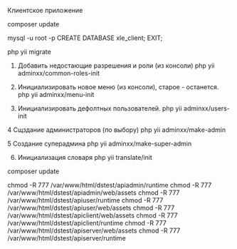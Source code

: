 Клиентское приложение

composer update

mysql -u root -p
CREATE DATABASE xle_client;
EXIT;

php yii migrate

1. Добавить недостающие разрешения и роли (из консоли)
   php yii adminxx/common-roles-init

2. Инициализировать новое меню (из консоли), старое - останется.
   php yii adminxx/menu-init
   
3. Инициализировать дефолтных пользователей.
   php yii adminxx/users-init

4 Сщздание администраторов (по выбору)
   php yii adminxx/make-admin

5 Создание суперадмина
   php yii adminxx/make-super-admin
   
6. Инициализация словаря
   php yii translate/init

composer update

chmod -R 777 /var/www/html/dstest/apiadmin/runtime
chmod -R 777 /var/www/html/dstest/apiadmin/web/assets
chmod -R 777 /var/www/html/dstest/apiuser/runtime
chmod -R 777 /var/www/html/dstest/apiuser/web/assets
chmod -R 777 /var/www/html/dstest/apiclient/web/assets
chmod -R 777 /var/www/html/dstest/apiclient/runtime
chmod -R 777 /var/www/html/dstest/apiserver/web/assets
chmod -R 777 /var/www/html/dstest/apiserver/runtime
